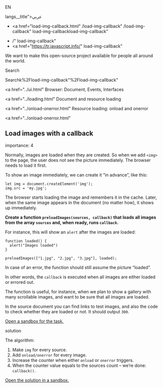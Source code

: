 EN

langs\_\_title">عربي</span></a>

- <a href="load-img-callback.html"
  /load-img-callback"
  /load-img-callback"
  load-img-callbackload-img-callback"

<!-- -->

- /"
  load-img-callback"
- <a href="https://tr.javascript.info/"
  load-img-callback"

We want to make this open-source project available for people all around the world.

Search

Searchk%2Fload-img-callback"%2Fload-img-callback" </a>

<a href="../ui.html" Browser: Document, Events, Interfaces</span></a>

<a href="../loading.html" Document and resource loading</span></a>

<a href="../onload-onerror.html" Resource loading: onload and onerror</span></a>

<a href="../onload-onerror.html"

## Load images with a callback

<span class="task__importance" title="How important is the task, from 1 to 5">importance: 4</span>

Normally, images are loaded when they are created. So when we add `<img>` to the page, the user does not see the picture immediately. The browser needs to load it first.

To show an image immediately, we can create it “in advance”, like this:

    let img = document.createElement('img');
    img.src = 'my.jpg';

The browser starts loading the image and remembers it in the cache. Later, when the same image appears in the document (no matter how), it shows up immediately.

**Create a function `preloadImages(sources, callback)` that loads all images from the array `sources` and, when ready, runs `callback`.**

For instance, this will show an `alert` after the images are loaded:

    function loaded() {
      alert("Images loaded")
    }

    preloadImages(["1.jpg", "2.jpg", "3.jpg"], loaded);

In case of an error, the function should still assume the picture “loaded”.

In other words, the `callback` is executed when all images are either loaded or errored out.

The function is useful, for instance, when we plan to show a gallery with many scrollable images, and want to be sure that all images are loaded.

In the source document you can find links to test images, and also the code to check whether they are loaded or not. It should output `300`.

[Open a sandbox for the task.](https://plnkr.co/edit/dZ22M5URaGd0Dx0Q?p=preview)

solution

The algorithm:

1.  Make `img` for every source.
2.  Add `onload/onerror` for every image.
3.  Increase the counter when either `onload` or `onerror` triggers.
4.  When the counter value equals to the sources count – we’re done: `callback()`.

[Open the solution in a sandbox.](https://plnkr.co/edit/D31flNmxdXwV2g8G?p=preview)
